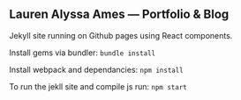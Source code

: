 ## Lauren Alyssa Ames — Portfolio & Blog

Jekyll site running on Github pages using React components.

Install gems via bundler: `bundle install`

Install webpack and dependancies: `npm install`

To run the jekll site and compile js run: `npm start`
